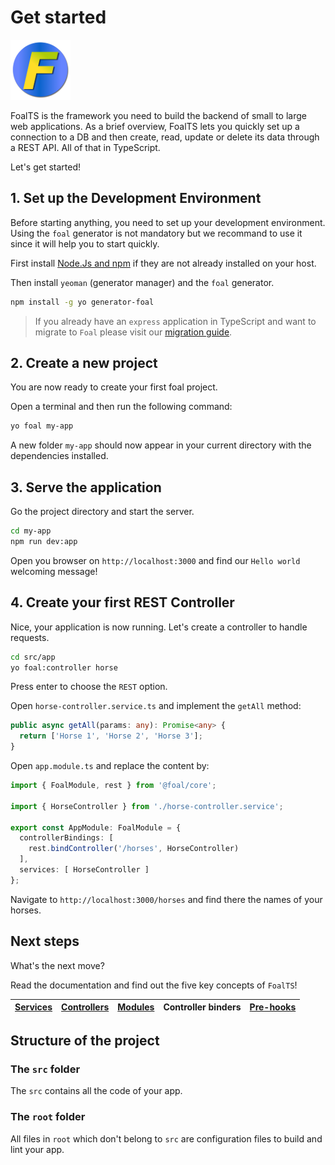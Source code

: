 # Get started

![Logo](./logo_96.png)

FoalTS is the framework you need to build the backend of small to large web applications. As a brief overview, FoalTS lets you quickly set up a connection to a DB and then create, read, update or delete its data through a REST API. All of that in TypeScript.

Let's get started!

## 1. Set up the Development Environment

Before starting anything, you need to set up your development environment. Using the `foal` generator is not mandatory but we recommand to use it since it will help you to start quickly.

First install [Node.Js and npm](https://nodejs.org/en/download/) if they are not already installed on your host.

Then install `yeoman` (generator manager) and the `foal` generator.

```sh
npm install -g yo generator-foal
```

> If you already have an `express` application in TypeScript and want to migrate to `Foal` please visit our [migration guide]().

## 2. Create a new project

You are now ready to create your first foal project.

Open a terminal and then run the following command:

```sh
yo foal my-app
```

A new folder `my-app` should now appear in your current directory with the dependencies installed.

## 3. Serve the application

Go the project directory and start the server.

```sh
cd my-app
npm run dev:app
```

Open you browser on `http://localhost:3000` and find our `Hello world` welcoming message!

## 4. Create your first REST Controller

Nice, your application is now running. Let's create a controller to handle requests.

```sh
cd src/app
yo foal:controller horse
```

Press enter to choose the `REST` option.

Open `horse-controller.service.ts` and implement the `getAll` method:

```ts
public async getAll(params: any): Promise<any> {
  return ['Horse 1', 'Horse 2', 'Horse 3'];
}
```

Open `app.module.ts` and replace the content by:
```ts
import { FoalModule, rest } from '@foal/core';

import { HorseController } from './horse-controller.service';

export const AppModule: FoalModule = {
  controllerBindings: [
    rest.bindController('/horses', HorseController)
  ],
  services: [ HorseController ]
};
```

Navigate to `http://localhost:3000/horses` and find there the names of your horses.

## Next steps

What's the next move?

Read the documentation and find out the five key concepts of `FoalTS`!


[Services](./basics/services.md) | [Controllers](./basics/controllers.md) | [Modules](./basics/modules.md) | Controller binders | [Pre-hooks](./basics/pre-hooks.md)
--- | --- | --- | --- | ---

## Structure of the project

### The `src` folder

The `src` contains all the code of your app.

### The `root` folder

All files in `root` which don't belong to `src` are configuration files to build and lint your app.